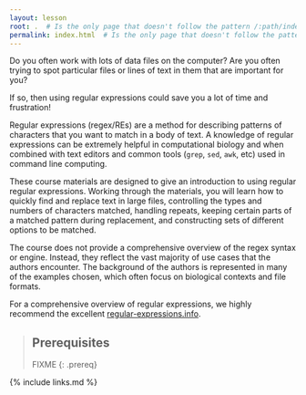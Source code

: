```yaml
---
layout: lesson
root: .  # Is the only page that doesn't follow the pattern /:path/index.html
permalink: index.html  # Is the only page that doesn't follow the pattern /:path/index.html
---
```


Do you often work with lots of data files on the computer?
Are you often trying to spot particular files or lines of text in them that are important for you?

If so, then using regular expressions could save you a lot of time and frustration!

Regular expressions (regex/REs) are a method for describing patterns of characters
that you want to match in a body of text.
A knowledge of regular expressions can be extremely helpful in computational biology
and when combined with text editors and common tools (`grep`, `sed`, `awk`, etc)
used in command line computing.

These course materials are designed to give an introduction to using regular regular expressions.
Working through the materials, you will learn how to quickly find and replace text in large files,
controlling the types and numbers of characters matched,
handling repeats,
keeping certain parts of a matched pattern during replacement,
and constructing sets of different options to be matched.

The course does not provide a comprehensive overview of the regex syntax or engine.
Instead, they reflect the vast majority of use cases that the authors encounter.
The background of the authors is represented in many of the examples chosen,
which often focus on biological contexts and file formats.

For a comprehensive overview of regular expressions, we highly recommend the excellent
[regular-expressions.info](http://www.regular-expressions.info/).

> ## Prerequisites
>
> FIXME
{: .prereq}

{% include links.md %}
